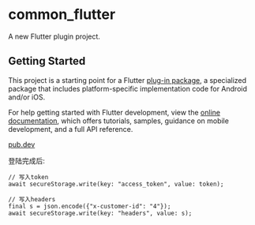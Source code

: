 # common_flutter

A new Flutter plugin project.

## Getting Started

This project is a starting point for a Flutter
[plug-in package](https://flutter.dev/to/develop-plugins),
a specialized package that includes platform-specific implementation code for
Android and/or iOS.

For help getting started with Flutter development, view the
[online documentation](https://docs.flutter.dev), which offers tutorials,
samples, guidance on mobile development, and a full API reference.


[pub.dev](https://pub.dev/packages/common_flutter)

登陆完成后:
```
// 写入token
await secureStorage.write(key: "access_token", value: token);

// 写入headers
final s = json.encode({"x-customer-id": "4"});
await secureStorage.write(key: "headers", value: s);
```